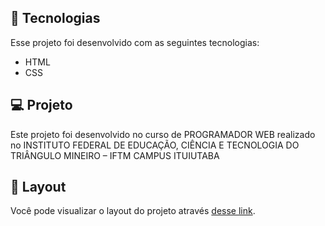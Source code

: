## 🚀 Tecnologias

Esse projeto foi desenvolvido com as seguintes tecnologias:

- HTML
- CSS

## 💻 Projeto

Este projeto foi desenvolvido no curso de PROGRAMADOR WEB realizado no INSTITUTO FEDERAL DE EDUCAÇÃO, CIÊNCIA E TECNOLOGIA DO TRIÂNGULO MINEIRO – IFTM CAMPUS ITUIUTABA

## 🔖 Layout

Você pode visualizar o layout do projeto através [desse link](https://codepen.io/brunovilela/full/GRoQqvJ).
